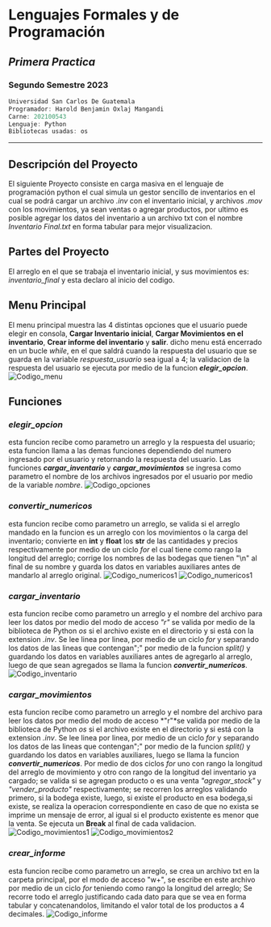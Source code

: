 # **Lenguajes Formales y de Programación**
## *Primera Practica*
### **Segundo Semestre 2023**

```js
Universidad San Carlos De Guatemala
Programador: Harold Benjamin Oxlaj Mangandi
Carne: 202100543
Lenguaje: Python
Bibliotecas usadas: os
```
---
## Descripción del Proyecto
El siguiente Proyecto consiste en carga masiva en el lenguaje de programación 
python el cual simula un gestor sencillo de inventarios en el cual se podrá cargar un archivo *.inv* con el inventario inicial, y archivos *.mov* con los movimientos, ya sean ventas o agregar productos, por ultimo es posible agregar los datos del inventario a un archivo txt con el nombre *Inventario Final.txt* en forma tabular para mejor visualizacion.
## Partes del Proyecto
El arreglo en el que se trabaja el inventario inicial, y sus movimientos es: *inventario_final* y esta declaro al inicio del codigo.

## **Menu Principal**
El menu principal muestra las 4 distintas opciones que el usuario puede elegir en consola, **Cargar Inventario inicial**, **Cargar Movimientos en el inventario**, **Crear informe del inventario** y **salir**. dicho menu está encerrado en un bucle *while*, en el que saldrá cuando la respuesta del usuario que se guarda en la variable *respuesta_usuario* sea igual a 4; la validacion de la respuesta del usuario se ejecuta por medio de la funcion ***elegir_opcion***.
![Codigo_menu](https://i.ibb.co/85dsk2Q/menu.png)

## **Funciones**

### *elegir_opcion*
esta funcion recibe como parametro un arreglo y la respuesta del usuario; esta funcion llama a las demas funciones dependiendo del numero ingresado por el usuario y retornando la respuesta del usuario.
Las funciones ***cargar_inventario*** y ***cargar_movimientos*** se ingresa como parametro el nombre de los archivos ingresados por el usuario por medio de la variable *nombre*.
![Codigo_opciones](https://i.ibb.co/L5m057m/elegir-opcion.png)

### *convertir_numericos*
esta funcion recibe como parametro un arreglo, se valida si el arreglo mandado en la funcion es un arreglo con los movimientos o la carga del inventario; convierte en **int** y **float** los **str** de las cantidades y precios respectivamente por medio de un ciclo *for* el cual tiene como rango la longitud del arreglo; corrige los nombres de las bodegas que tienen "\n" al final de su nombre y guarda los datos en variables auxiliares antes de mandarlo al arreglo original.
![Codigo_numericos1](https://i.ibb.co/QCyWRxZ/convertir-numericos1.png)
![Codigo_numericos1](https://i.ibb.co/dWndjps/convertir-numericos2.png)

### *cargar_inventario*
esta funcion recibe como parametro un arreglo y el nombre del archivo para leer los datos por medio del modo de acceso *"r"* se valida por medio de la biblioteca de Python *os* si el archivo existe en el directorio y si está con la extension *.inv*.
Se lee linea por linea, por medio de un ciclo *for* y separando los datos de las lineas que contengan";" por medio de la funcion *split()* y guardando los datos en variables auxiliares antes de agregarlo al arreglo, luego de que sean agregados se llama la funcion ***convertir_numericos***.
![Codigo_inventario](https://i.ibb.co/QPS1sM4/cargar-inventario.png)

### *cargar_movimientos*
esta funcion recibe como parametro un arreglo y el nombre del archivo para leer los datos por medio del modo de acceso *"r"*se valida por medio de la biblioteca de Python *os* si el archivo existe en el directorio y si está con la extension *.inv*. 
Se lee linea por linea, por medio de un ciclo *for* y separando los datos de las lineas que contengan";" por medio de la funcion *split()* y guardando los datos en variables auxiliares, luego se llama la funcion ***convertir_numericos***.
Por medio de dos ciclos *for* uno con rango la longitud del arreglo de movimiento y otro con rango de la longitud del inventario ya cargado; se valida si se agregan producto o es una venta *"agregar_stock"* y *"vender_producto"* respectivamente; se recorren los arreglos validando primero, si la bodega existe, luego, si existe el producto en esa bodega,si existe, se realiza la operacion correspondiente en caso de que no exista se imprime un mensaje de error, al igual si el producto existente es menor que la venta.
Se ejecuta un **Break** al final de cada validacion.
![Codigo_movimientos1](https://i.ibb.co/Ms4GsPY/cargar-movimientos1.png)
![Codigo_movimientos2](https://i.ibb.co/vVnXVrw/cargar-movimientos2.png)

### *crear_informe*
esta funcion recibe como parametro un arreglo, se crea un archivo txt en la carpeta principal, por el modo de acceso "w+", se escribe en este archivo por medio de un ciclo *for* teniendo como rango la longitud del arreglo; Se recorre todo el arreglo justificando cada dato para que se vea en forma tabular y concatenandolos, limitando el valor total de los productos a 4 decimales.
![Codigo_informe](https://i.ibb.co/tLVzQpy/creari-nforme.png)